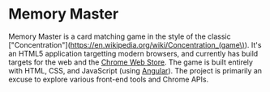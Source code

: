 # Memory Master

Memory Master is a card matching game in the style of the classic ["Concentration"](https://en.wikipedia.org/wiki/Concentration_(game\)).  It's an HTML5 application targetting modern browsers, and currently has build targets for the web and the [Chrome Web Store](https://chrome.google.com/webstore/detail/memory-master/cmhijgcjdhjlklainhonijjncaklooai).  The game is built entirely with HTML, CSS, and JavaScript (using [Angular](https://angularjs.org/)).  The project is primarily an excuse to explore various front-end tools and Chrome APIs.
